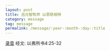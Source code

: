 ```yaml
---
layout: post
title: 吕允智牧师 以恩慈相待
category: message
tag: message
permalink: /message/:year-:month-:day-:title
---
```


[录音](http://media.wcec-home.org/audio/message/20150125_Lu.mp3) 经文: 以弗所书4:25-32
